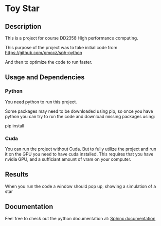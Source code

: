# Toy Star
## Description
This is a project for course DD2358 High performance computing.

This purpose of the project was to take initial code from 
https://github.com/pmocz/sph-python

And then to optimize the code to run faster.

## Usage and Dependencies
### Python
You need python to run this project.

Some packages may need to be downloaded using pip, so once you have python you 
can try to run the code and download missing packages using:

pip install <packagename>


### Cuda
You can run the project without Cuda. But to fully utilize the project and run it on the GPU you need to have cuda installed. This requires that you have nvidia GPU, and a sufficiant amount of vram on your computer.

## Results
When you run the code a window should pop up, showing a simulation of a star

## Documentation
Feel free to check out the python documentation at:
[Sphinx documentation](simulation/docs/_build/html)
